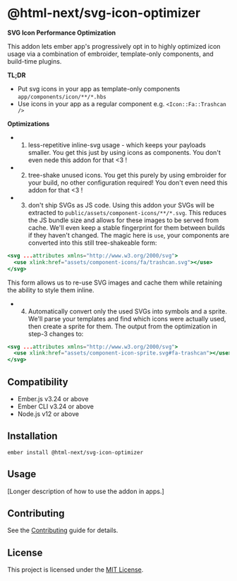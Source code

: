 @html-next/svg-icon-optimizer
==============================================================================

**SVG Icon Performance Optimization**

This addon lets ember app's progressively opt in to highly optimized icon
usage via a combination of embroider, template-only components, and build-time
plugins.

**TL;DR**

- Put svg icons in your app as template-only components `app/components/icon/**/*.hbs`
- Use icons in your app as a regular component e.g. `<Icon::Fa::Trashcan />`

**Optimizations**

- 1. less-repetitive inline-svg usage - which keeps your payloads smaller. You get this just by using icons as components. You don't even nede this addon for that <3 !
- 2. tree-shake unused icons. You get this purely by using embroider for your build, no other configuration required! You don't even need this addon for that <3 !
- 3. don't ship SVGs as JS code. Using this addon your SVGs will be extracted to `public/assets/component-icons/**/*.svg`. This reduces the JS bundle size and allows for these images to be served from cache. We'll even keep a stable fingerprint for them between builds if they haven't changed. The magic here is `use`, your components are converted into this still tree-shakeable form:

```hbs
<svg ...attributes xmlns="http://www.w3.org/2000/svg">
  <use xlink:href="assets/component-icons/fa/trashcan.svg"></use>
</svg>
```

This form allows us to re-use SVG images and cache them while retaining the ability to style them inline.

- 4. Automatically convert only the used SVGs into symbols and a sprite. We'll parse your templates and find which icons were actually used, then create a sprite for them. The output from the optimization in step-3 changes to:

```hbs
<svg ...attributes xmlns="http://www.w3.org/2000/svg">
  <use xlink:href="assets/component-icon-sprite.svg#fa-trashcan"></use>
</svg>
```


Compatibility
------------------------------------------------------------------------------

* Ember.js v3.24 or above
* Ember CLI v3.24 or above
* Node.js v12 or above


Installation
------------------------------------------------------------------------------

```
ember install @html-next/svg-icon-optimizer
```


Usage
------------------------------------------------------------------------------

[Longer description of how to use the addon in apps.]


Contributing
------------------------------------------------------------------------------

See the [Contributing](CONTRIBUTING.md) guide for details.


License
------------------------------------------------------------------------------

This project is licensed under the [MIT License](LICENSE.md).

